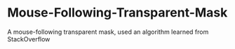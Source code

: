 # Mouse-Following-Transparent-Mask

A mouse-following transparent mask, used an algorithm learned from StackOverflow
